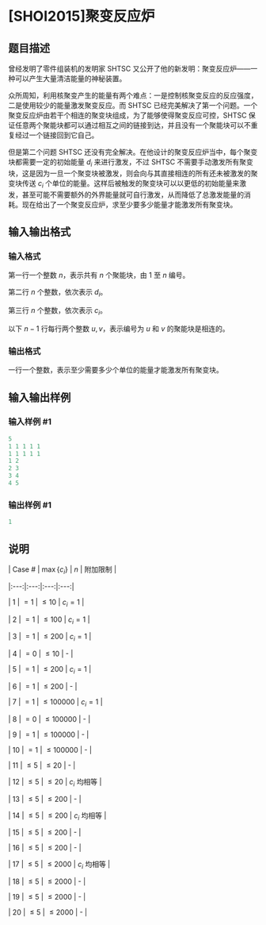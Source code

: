 # [SHOI2015]聚变反应炉

## 题目描述

曾经发明了零件组装机的发明家 SHTSC 又公开了他的新发明：聚变反应炉——一种可以产生大量清洁能量的神秘装置。

众所周知，利用核聚变产生的能量有两个难点：一是控制核聚变反应的反应强度，二是使用较少的能量激发聚变反应。而 SHTSC 已经完美解决了第一个问题。一个聚变反应炉由若干个相连的聚变块组成，为了能够使得聚变反应可控，SHTSC 保证任意两个聚能块都可以通过相互之间的链接到达，并且没有一个聚能块可以不重复经过一个链接回到它自己。

但是第二个问题 SHTSC 还没有完全解决。在他设计的聚变反应炉当中，每个聚变块都需要一定的初始能量 $d_i$ 来进行激发，不过 SHTSC 不需要手动激发所有聚变块，这是因为一旦一个聚变块被激发，则会向与其直接相连的所有还未被激发的聚变块传送 $c_i$ 个单位的能量。这样后被触发的聚变块可以以更低的初始能量来激发，甚至可能不需要额外的外界能量就可自行激发，从而降低了总激发能量的消耗。现在给出了一个聚变反应炉，求至少要多少能量才能激发所有聚变块。

## 输入输出格式

### 输入格式

第一行一个整数 $n$，表示共有 $n$ 个聚能块，由 $1$ 至 $n$ 编号。

第二行 $n$ 个整数，依次表示 $d_i$。

第三行 $n$ 个整数，依次表示 $c_i$。

以下 $n - 1$ 行每行两个整数 $u, v$，表示编号为 $u$ 和 $v$ 的聚能块是相连的。

### 输出格式

一行一个整数，表示至少需要多少个单位的能量才能激发所有聚变块。

## 输入输出样例

### 输入样例 #1

```cpp
5
1 1 1 1 1
1 1 1 1 1
1 2
2 3
3 4
4 5
```


### 输出样例 #1

```cpp
1
```


## 说明

| Case # | $\max\{c_i\}$ | $n$ | 附加限制 |

|:---:|:---:|:---:|:---:|

| 1 | $= 1$ | $\leq 10$ | $c_i = 1$ |

| 2 | $= 1$ | $\leq 100$ | $c_i = 1$ |

| 3 | $= 1$ | $\leq 200$ | $c_i = 1$ |

| 4 | $= 0$ | $\leq 10$ | - |

| 5 | $= 1$ | $\leq 200$ | $c_i = 1$ |

| 6 | $= 1$ | $\leq 200$ | - |

| 7 | $= 1$ | $\leq 100000$ | $c_i = 1$ |

| 8 | $= 0$ | $\leq 100000$ | - |

| 9 | $= 1$ | $\leq 100000$ | - |

| 10 | $= 1$ | $\leq 100000$ | - |

| 11 | $\leq 5$ | $\leq 20$ | - |

| 12 | $\leq 5$ | $\leq 20$ | $c_i$ 均相等 |

| 13 | $\leq 5$ | $\leq 200$ | - |

| 14 | $\leq 5$ | $\leq 200$ | $c_i$ 均相等 |

| 15 | $\leq 5$ | $\leq 200$ | - |

| 16 | $\leq 5$ | $\leq 200$ | - |

| 17 | $\leq 5$ | $\leq 2000$ | $c_i$ 均相等 |

| 18 | $\leq 5$ | $\leq 2000$ | - |

| 19 | $\leq 5$ | $\leq 2000$ | - |

| 20 | $\leq 5$ | $\leq 2000$ | - |

